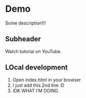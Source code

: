 # Demo

Some description!!!

## Subheader

Watch tutorial on YouTube.

## LOcal development

1. Open index.html in your browser
2. I just add this 2nd line :D
3. IDK WHAT I'M DOING